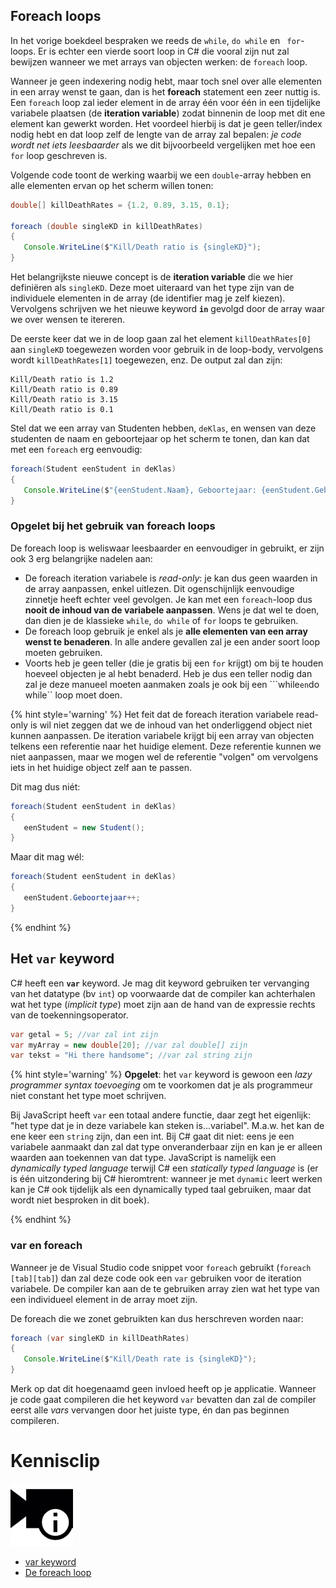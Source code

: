 ## Foreach loops

In het vorige boekdeel bespraken we reeds de ``while``, ``do while`` en `` for``-loops. Er is echter een vierde soort loop in C# die vooral zijn nut zal bewijzen wanneer we met arrays van objecten werken: de ``foreach`` loop.

Wanneer je geen indexering nodig hebt, maar toch snel over alle elementen in een array wenst te gaan, dan is het **foreach** statement een zeer nuttig is.
Een ``foreach`` loop zal ieder element in de array één voor één in een tijdelijke variabele plaatsen (de **iteration variable**) zodat binnenin de loop met dit ene element kan gewerkt worden. Het voordeel hierbij is dat je geen teller/index nodig hebt en dat loop zelf de lengte van de array zal bepalen: *je code wordt net iets leesbaarder* als we dit bijvoorbeeld vergelijken met hoe een ``for`` loop geschreven is.

Volgende code toont de werking waarbij we een ``double``-array hebben en alle elementen ervan op het scherm willen tonen:

```java
double[] killDeathRates = {1.2, 0.89, 3.15, 0.1};

foreach (double singleKD in killDeathRates)
{
   Console.WriteLine($"Kill/Death ratio is {singleKD}");
}
```

Het belangrijkste nieuwe concept is de **iteration variable** die we hier definiëren als ``singleKD``. Deze moet uiteraard van het type zijn van de individuele elementen in de array (de identifier mag je zelf kiezen). Vervolgens schrijven we het nieuwe keyword  **``in``** gevolgd door de array waar we over wensen te itereren. 

De eerste keer dat we in de loop gaan zal het element ``killDeathRates[0]`` aan ``singleKD`` toegewezen worden voor gebruik in de loop-body, vervolgens wordt ``killDeathRates[1]`` toegewezen, enz. De output zal dan zijn:

```text
Kill/Death ratio is 1.2
Kill/Death ratio is 0.89
Kill/Death ratio is 3.15
Kill/Death ratio is 0.1

```

Stel dat we een array van Studenten hebben, ``deKlas``, en wensen van deze studenten de naam en geboortejaar op het scherm te tonen, dan kan dat met een ``foreach`` erg eenvoudig:

```java
foreach(Student eenStudent in deKlas)
{
   Console.WriteLine($"{eenStudent.Naam}, Geboortejaar: {eenStudent.GeboorteJaar}");
}

```

### Opgelet bij het gebruik van foreach loops

De foreach loop is weliswaar leesbaarder en eenvoudiger in gebruikt, er zijn ook 3 erg belangrijke nadelen aan:

* De foreach iteration variabele is *read-only*: je kan dus geen waarden in de array aanpassen, enkel uitlezen. Dit ogenschijnlijk eenvoudige zinnetje heeft echter veel gevolgen. Je kan met een ``foreach``-loop dus **nooit de inhoud van de variabele aanpassen**. Wens je dat wel te doen, dan dien je de klassieke ``while``, ``do while`` of ``for`` loops te gebruiken.
* De foreach loop gebruik je enkel als je **alle elementen van een array wenst te benaderen**. In alle andere gevallen zal je een ander soort loop moeten gebruiken. 
* Voorts heb je geen teller (die je gratis bij een ``for`` krijgt) om bij te houden hoeveel objecten je al hebt benaderd. Heb je dus een teller nodig dan zal je deze manueel moeten aanmaken zoals je ook bij een ```while`` en ``do while`` loop moet doen.


{% hint style='warning' %}
Het feit dat de foreach iteration variabele read-only is wil niet zeggen dat we de inhoud van het onderliggend object niet kunnen aanpassen. De iteration variabele krijgt bij een array van objecten telkens een referentie naar het huidige element. Deze referentie kunnen we niet aanpassen, maar we mogen wel de referentie "volgen" om vervolgens iets in het huidige object zelf aan te passen.

Dit mag dus niét:
```java
foreach(Student eenStudent in deKlas)
{
   eenStudent = new Student();
}
```

Maar dit mag wél:
```java
foreach(Student eenStudent in deKlas)
{
   eenStudent.Geboortejaar++;
}
```

{% endhint %}

## Het ``var`` keyword

C# heeft een **``var``** keyword. Je mag dit keyword gebruiken ter vervanging van het datatype (bv ``int``) op voorwaarde dat de compiler kan achterhalen wat het type (*implicit type*) moet zijn aan de hand van de expressie rechts van de toekenningsoperator.

```java
var getal = 5; //var zal int zijn
var myArray = new double[20]; //var zal double[] zijn
var tekst = "Hi there handsome"; //var zal string zijn
```

{% hint style='warning' %}
**Opgelet**: het ``var`` keyword is gewoon een *lazy programmer syntax toevoeging* om te voorkomen dat je als programmeur niet constant het type moet schrijven.


Bij JavaScript heeft ``var`` een totaal andere functie, daar zegt het eigenlijk: "het type dat je in deze variabele kan steken is...variabel". M.a.w. het kan de ene  keer een ``string`` zijn, dan een int. Bij C# gaat dit niet: eens je een variabele aanmaakt dan zal dat type onveranderbaar zijn en kan je er alleen waarden aan toekennen van dat type. JavaScript is namelijk een *dynamically typed language* terwijl C# een *statically typed language* is (er is één uitzondering bij C# hieromtrent: wanneer je met ``dynamic`` leert werken kan je C# ook tijdelijk als een dynamically typed taal gebruiken, maar dat wordt niet besproken in dit boek).

{% endhint %}

### var en foreach

Wanneer je de Visual Studio code snippet voor ``foreach`` gebruikt (``foreach [tab][tab]``) dan zal deze code ook een ``var`` gebruiken voor de iteration variabele. De compiler kan aan de te gebruiken array zien wat het type van een individueel element in de array moet zijn.

De foreach die we zonet gebruikten kan dus herschreven worden naar:

```java
foreach (var singleKD in killDeathRates)
{
   Console.WriteLine($"Kill/Death rate is {singleKD}");
}
```

Merk op dat dit hoegenaamd geen invloed heeft op je applicatie. Wanneer je code gaat compileren die het keyword ``var`` bevatten dan zal de compiler eerst alle *vars* vervangen door het juiste type, én dan pas beginnen compileren.

<!---NOBOOKSTART--->
# Kennisclip
![](../assets/infoclip.png)
* [var keyword](https://ap.cloud.panopto.eu/Panopto/Pages/Viewer.aspx?id=8ba39f71-889e-4e48-9f3b-ab750087d034)
* [De foreach loop](https://ap.cloud.panopto.eu/Panopto/Pages/Viewer.aspx?id=e268b0f3-5226-4279-a69c-ab7500892031)
<!---NOBOOKEND--->